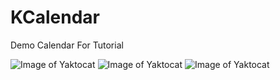 # KCalendar

Demo Calendar For Tutorial

![Image of Yaktocat](https://github.com/kharpodiya/KCalendar/ScreenShots/home.png?raw=true)
![Image of Yaktocat](https://github.com/kharpodiya/KCalendar/ScreenShots/search.png?raw=true)
![Image of Yaktocat](https://github.com/kharpodiya/KCalendar/ScreenShots/wrong.png?raw=true)
